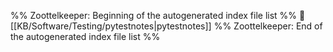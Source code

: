 %% Zoottelkeeper: Beginning of the autogenerated index file list  %%
📄 [[KB/Software/Testing/pytestnotes|pytestnotes]]
%% Zoottelkeeper: End of the autogenerated index file list  %%
